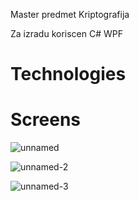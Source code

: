 Master predmet Kriptografija

Za izradu koriscen C# WPF

# Technologies

# Screens

![unnamed](https://github.com/user-attachments/assets/833ba21e-8a9f-4afa-b4dd-7fbb88295b7e)

![unnamed-2](https://github.com/user-attachments/assets/62f7b19a-900d-4f23-ac1e-bd2ad03e0302)

![unnamed-3](https://github.com/user-attachments/assets/45d296e6-bc62-4abe-a76d-ae7c8f556080)
